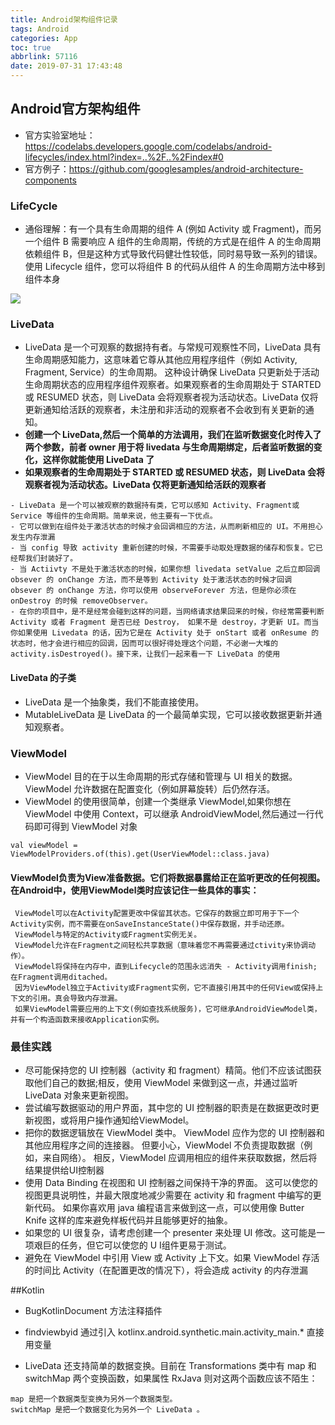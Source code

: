 ```yaml
---
title: Android架构组件记录
tags: Android
categories: App
toc: true
abbrlink: 57116
date: 2019-07-31 17:43:48
---
```



## Android官方架构组件

- 官方实验室地址：https://codelabs.developers.google.com/codelabs/android-lifecycles/index.html?index=..%2F..%2Findex#0
- 官方例子：https://github.com/googlesamples/android-architecture-components



### LifeCycle

- 通俗理解：有一个具有生命周期的组件 A (例如 Activity 或 Fragment)，而另一个组件 B 需要响应 A 组件的生命周期，传统的方式是在组件 A 的生命周期依赖组件 B，但是这种方式导致代码健壮性较低，同时易导致一系列的错误。使用 Lifecycle 组件，您可以将组件 B 的代码从组件 A 的生命周期方法中移到组件本身


![](https://developer.android.com/images/topic/libraries/architecture/lifecycle-states.svg)



### LiveData

- LiveData 是一个可观察的数据持有者。与常规可观察性不同，LiveData 具有生命周期感知能力，这意味着它尊从其他应用程序组件（例如 Activity, Fragment, Service）的生命周期。 这种设计确保 LiveData 只更新处于活动生命周期状态的应用程序组件观察者。如果观察者的生命周期处于 STARTED 或 RESUMED 状态，则 LiveData 会将观察者视为活动状态。LiveData 仅将更新通知给活跃的观察者，未注册和非活动的观察者不会收到有关更新的通知。
- **创建一个 LiveData,然后一个简单的方法调用，我们在监听数据变化时传入了两个参数，前者 owner 用于将 livedata 与生命周期绑定，后者监听数据的变化，这样你就能使用 LiveData 了**
- **如果观察者的生命周期处于 STARTED 或 RESUMED 状态，则 LiveData 会将观察者视为活动状态。LiveData 仅将更新通知给活跃的观察者**

```
- LiveData 是一个可以被观察的数据持有类，它可以感知 Activity、Fragment或Service 等组件的生命周期。简单来说，他主要有一下优点。
- 它可以做到在组件处于激活状态的时候才会回调相应的方法，从而刷新相应的 UI。不用担心发生内存泄漏
- 当 config 导致 activity 重新创建的时候，不需要手动取处理数据的储存和恢复。它已经帮我们封装好了。
- 当 Actiivty 不是处于激活状态的时候，如果你想 livedata setValue 之后立即回调 obsever 的 onChange 方法，而不是等到 Activity 处于激活状态的时候才回调 obsever 的 onChange 方法，你可以使用 observeForever 方法，但是你必须在 onDestroy 的时候 removeObserver。
- 在你的项目中，是不是经常会碰到这样的问题，当网络请求结果回来的时候，你经常需要判断 Activity 或者 Fragment 是否已经 Destroy， 如果不是 destroy，才更新 UI。而当你如果使用 Livedata 的话，因为它是在 Activity 处于 onStart 或者 onResume 的状态时，他才会进行相应的回调，因而可以很好得处理这个问题，不必谢一大堆的 activity.isDestroyed()。接下来，让我们一起来看一下 LiveData 的使用
```
#### LiveData 的子类
- LiveData 是一个抽象类，我们不能直接使用。
- MutableLiveData 是 LiveData 的一个最简单实现，它可以接收数据更新并通知观察者。


### ViewModel
- ViewModel 目的在于以生命周期的形式存储和管理与 UI 相关的数据。 ViewModel 允许数据在配置变化（例如屏幕旋转）后仍然存活。
- ViewModel 的使用很简单，创建一个类继承 ViewModel,如果你想在 ViewModel 中使用 Context，可以继承 AndroidViewModel,然后通过一行代码即可得到 ViewModel 对象

 ```
 val viewModel = ViewModelProviders.of(this).get(UserViewModel::class.java)
 ```


#### **ViewModel负责为View准备数据。它们将数据暴露给正在监听更改的任何视图。在Android中，使用ViewModel类时应该记住一些具体的事实：**

```
 ViewModel可以在Activity配置更改中保留其状态。它保存的数据立即可用于下一个Activity实例，而不需要在onSaveInstanceState()中保存数据，并手动还原。
 ViewModel与特定的Activity或Fragment实例无关。
 ViewModel允许在Fragment之间轻松共享数据（意味着您不再需要通过ctivity来协调动作）。
 ViewModel将保持在内存中，直到Lifecycle的范围永远消失 - Activity调用finish; 在Fragment调用ditached。
 因为ViewModel独立于Activity或Fragment实例，它不直接引用其中的任何View或保持上下文的引用。真会导致内存泄漏。
 如果ViewModel需要应用的上下文(例如查找系统服务)，它可继承AndroidViewModel类，并有一个构造函数来接收Application实例。

```




### 最佳实践
- 尽可能保持您的 UI 控制器（activity 和 fragment）精简。他们不应该试图获取他们自己的数据;相反，使用 ViewModel 来做到这一点，并通过监听 LiveData 对象来更新视图。
- 尝试编写数据驱动的用户界面，其中您的 UI 控制器的职责是在数据更改时更新视图，或将用户操作通知给ViewModel。
- 把你的数据逻辑放在  ViewModel 类中。 ViewModel 应作为您的 UI 控制器和其他应用程序之间的连接器。 但要小心，ViewModel 不负责提取数据（例如，来自网络）。 相反，ViewModel 应调用相应的组件来获取数据，然后将结果提供给UI控制器
- 使用 Data Binding 在视图和 UI 控制器之间保持干净的界面。 这可以使您的视图更具说明性，并最大限度地减少需要在 activity 和 fragment 中编写的更新代码。 如果你喜欢用 java 编程语言来做到这一点，可以使用像 Butter Knife 这样的库来避免样板代码并且能够更好的抽象。
- 如果您的 UI 很复杂，请考虑创建一个 presenter 来处理 UI 修改。这可能是一项艰巨的任务，但它可以使您的 U I组件更易于测试。
- 避免在 ViewModel 中引用 View 或 Activity 上下文。如果 ViewModel 存活的时间比 Activity（在配置更改的情况下），将会造成 activity 的内存泄漏



##Kotlin

- BugKotlinDocument 方法注释插件
- findviewbyid 通过引入 kotlinx.android.synthetic.main.activity_main.* 直接用变量

- LiveData 还支持简单的数据变换。目前在 Transformations 类中有 map 和 switchMap 两个变换函数，如果属性 RxJava 则对这两个函数应该不陌生：
 ```
 map 是把一个数据类型变换为另外一个数据类型。
 switchMap 是把一个数据变化为另外一个 LiveData 。
 ```



